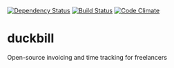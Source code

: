 [![Dependency Status](https://gemnasium.com/marnen/duckbill.svg)](https://gemnasium.com/marnen/duckbill)
[![Build Status](https://travis-ci.org/marnen/duckbill.svg?branch=master)](https://travis-ci.org/marnen/duckbill)
[![Code Climate](https://codeclimate.com/github/marnen/duckbill/badges/gpa.svg)](https://codeclimate.com/github/marnen/duckbill)

# duckbill
Open-source invoicing and time tracking for freelancers
